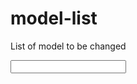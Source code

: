 # model-list
List of model to be changed

   <input type="text" model-list="name,test" ng-model="userInfoData.first_name" class="form-control" required>
